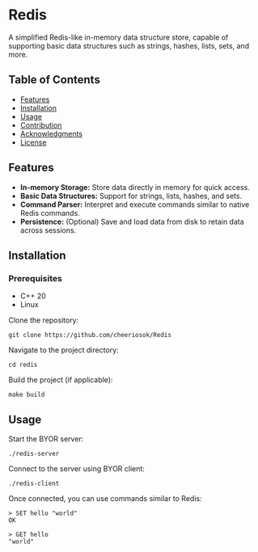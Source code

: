 # Redis 

A simplified Redis-like in-memory data structure store, capable of supporting basic data structures such as strings, hashes, lists, sets, and more.

## Table of Contents

- [Features](#features)
- [Installation](#installation)
- [Usage](#usage)
- [Contribution](#contribution)
- [Acknowledgments](#acknowledgments)
- [License](#license)

## Features

- **In-memory Storage:** Store data directly in memory for quick access.
- **Basic Data Structures:** Support for strings, lists, hashes, and sets.
- **Command Parser:** Interpret and execute commands similar to native Redis commands.
- **Persistence:** (Optional) Save and load data from disk to retain data across sessions.

## Installation

### Prerequisites
- C++ 20
- Linux

Clone the repository:

    git clone https://github.com/cheeriosok/Redis

Navigate to the project directory:

    cd redis

Build the project (if applicable):

    make build

## Usage

Start the BYOR server:

    ./redis-server

Connect to the server using BYOR client:

    ./redis-client

Once connected, you can use commands similar to Redis:

    > SET hello "world"
    OK

    > GET hello
    "world"


